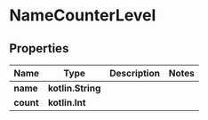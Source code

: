 
# NameCounterLevel

## Properties
Name | Type | Description | Notes
------------ | ------------- | ------------- | -------------
**name** | **kotlin.String** |  | 
**count** | **kotlin.Int** |  | 



